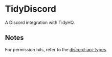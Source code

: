 # TidyDiscord

A Discord integration with TidyHQ.

## Notes

For permission bits, refer to the [discord-api-types](https://discord-api-types.dev/api/discord-api-types-payloads/common#PermissionFlagsBits).
